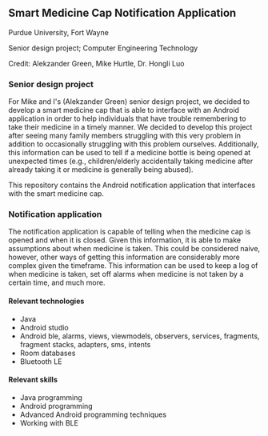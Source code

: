 ## Smart Medicine Cap Notification Application
Purdue University, Fort Wayne

Senior design project; Computer Engineering Technology 

Credit: Alekzander Green, Mike Hurtle, Dr. Hongli Luo

### Senior design project
For Mike and I's (Alekzander Green) senior design project, we decided to develop a smart medicine cap that is able to interface with an Android application in order to help individuals that have trouble remembering to take their medicine in a timely manner. We decided to develop this project after seeing many family members struggling with this very problem in addition to occasionally struggling with this problem ourselves. Additionally, this information can be used to tell if a medicine bottle is being opened at unexpected times (e.g., children/elderly accidentally taking medicine after already taking it or medicine is generally being abused).

This repository contains the Android notification application that interfaces with the smart medicine cap.

### Notification application
The notification application is capable of telling when the medicine cap is opened and when it is closed. Given this information, it is able to make assumptions about when medicine is taken. This could be considered naive, however, other ways of getting this information are considerably more complex given the timeframe. This information can be used to keep a log of when medicine is taken, set off alarms when medicine is not taken by a certain time, and much more.

#### Relevant technologies
- Java
- Android studio
- Android ble, alarms, views, viewmodels, observers, services, fragments, fragment stacks, adapters, sms, intents
- Room databases
- Bluetooth LE

#### Relevant skills
- Java programming
- Android programming
- Advanced Android programming techniques
- Working with BLE
